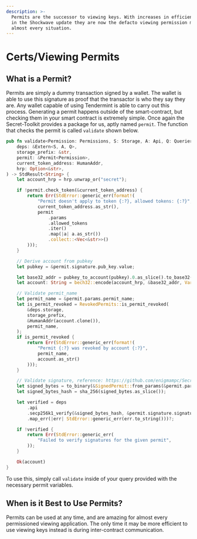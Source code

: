 ```yaml
---
description: >-
  Permits are the successor to viewing keys. With increases in efficiency made
  in the Shockwave update they are now the defacto viewing permission method in
  almost every situation.
---
```


# Certs/Viewing Permits

## What is a Permit?

Permits are simply a dummy transaction signed by a wallet. The wallet is able to use this signature as proof that the transactor is who they say they are. Any wallet capable of using Tendermint is able to carry out this process. Generating a permit happens outside of the smart-contract, but checking them in your smart contract is extremely simple. Once again the Secret-Toolkit provides a package for us, aptly named `permit`. The function that checks the permit is called `validate` shown below.

```rust
pub fn validate<Permission: Permissions, S: Storage, A: Api, Q: Querier>(
    deps: &Extern<S, A, Q>,
    storage_prefix: &str,
    permit: &Permit<Permission>,
    current_token_address: HumanAddr,
    hrp: Option<&str>,
) -> StdResult<String> {
    let account_hrp = hrp.unwrap_or("secret");

    if !permit.check_token(&current_token_address) {
        return Err(StdError::generic_err(format!(
            "Permit doesn't apply to token {:?}, allowed tokens: {:?}",
            current_token_address.as_str(),
            permit
                .params
                .allowed_tokens
                .iter()
                .map(|a| a.as_str())
                .collect::<Vec<&str>>()
        )));
    }

    // Derive account from pubkey
    let pubkey = &permit.signature.pub_key.value;

    let base32_addr = pubkey_to_account(pubkey).0.as_slice().to_base32();
    let account: String = bech32::encode(account_hrp, &base32_addr, Variant::Bech32).unwrap();

    // Validate permit_name
    let permit_name = &permit.params.permit_name;
    let is_permit_revoked = RevokedPermits::is_permit_revoked(
        &deps.storage,
        storage_prefix,
        &HumanAddr(account.clone()),
        permit_name,
    );
    if is_permit_revoked {
        return Err(StdError::generic_err(format!(
            "Permit {:?} was revoked by account {:?}",
            permit_name,
            account.as_str()
        )));
    }

    // Validate signature, reference: https://github.com/enigmampc/SecretNetwork/blob/f591ed0cb3af28608df3bf19d6cfb733cca48100/cosmwasm/packages/wasmi-runtime/src/crypto/secp256k1.rs#L49-L82
    let signed_bytes = to_binary(&SignedPermit::from_params(&permit.params))?;
    let signed_bytes_hash = sha_256(signed_bytes.as_slice());

    let verified = deps
        .api
        .secp256k1_verify(&signed_bytes_hash, &permit.signature.signature.0, &pubkey.0)
        .map_err(|err| StdError::generic_err(err.to_string()))?;

    if !verified {
        return Err(StdError::generic_err(
            "Failed to verify signatures for the given permit",
        ));
    }

    Ok(account)
}
```

To use this, simply call `validate` inside of your query provided with the necessary permit variables.

## When is it Best to Use Permits?

Permits can be used at any time, and are amazing for almost every permissioned viewing application. The only time it may be more efficient to use viewing keys instead is during inter-contract communication.
